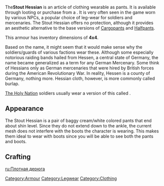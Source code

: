 The**Stout Hessian** is an article of clothing wearable as pants. It is
available through looting or purchase from a [](Clothing_Trader.md). It is very often seen in the game
worn by various NPCs, a popular choice of leg-wear for soldiers and
mercenaries. The Stout Hessian offers no protection, although it
provides an aesthetic alternative to the base versions of
[Cargopants](Cargopants.md "wikilink") and
[Halfpants](Halfpants.md "wikilink").

This armour has inventory dimensions of **4x4**.

Based on the name, it might seem that it would make sense why the
soldiers/guards of various factions wear these. Although some especially
notorious raiding bands hailed from Hessen, a central state of Germany,
the name became generalized as a term for any German Mercenary. Some
think of Hessians only as German mercenaries that were hired by British
forces during the American Revolutionary War. In reality, Hessen is a
county of Germany, nothing more. Hessian cloth, however, is more
commonly called burlap.

[The Holy Nation](03%20-%20Projects%20&%20Wikis/Kenshi/Kenshi%20Wiki/Kenshi%20Wiki%20Template/The_Holy_Nation.md "wikilink") soldiers usually wear a
version of this called [](Stout_Hessian_Uniform.md).

## Appearance

The Stout Hessian is a pair of baggy cream/white colored pants that end
about shin level. Since they do not extend down to the ankle, the
current mesh does not interfere with the boots the character is wearing.
This makes them ideal to wear with boots since you will be able to see
both the pants and boots.

## Crafting

[ru:Плотная дерюга](ru:Плотная_дерюга "wikilink")

[Category:Armour](Category:Armour "wikilink")
[Category:Legwear](Category:Legwear "wikilink")
[Category:Clothing](Category:Clothing "wikilink")